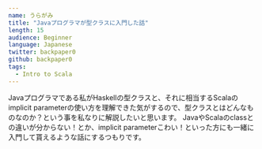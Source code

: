 ```yaml
---
name: うらがみ
title: "Javaプログラマが型クラスに入門した話"
length: 15
audience: Beginner
language: Japanese
twitter: backpaper0
github: backpaper0
tags:
  - Intro to Scala
---
```

Javaプログラマである私がHaskellの型クラスと、それに相当するScalaのimplicit parameterの使い方を理解できた気がするので、型クラスとはどんなものなのか？という事を私なりに解説したいと思います。
JavaやScalaのclassとの違いが分からない！とか、implicit parameterこわい！といった方にも一緒に入門して貰えるような話にするつもりです。